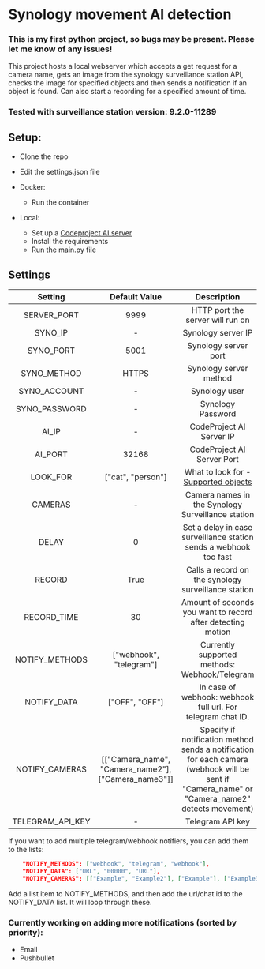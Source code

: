 # Synology movement AI detection

### This is my first python project, so bugs may be present. Please let me know of any issues!

This project hosts a local webserver which accepts a get request for a camera name, gets an image from the synology surveillance station API,
checks the image for specified objects and then sends a notification if an object is found. Can also start a recording for a specified amount of time.

### Tested with surveillance station version: 9.2.0-11289 
## Setup:
* Clone the repo
* Edit the settings.json file


* Docker:
  * Run the container

* Local:
  * Set up a [Codeproject AI server](https://www.codeproject.com)
  * Install the requirements
  * Run the main.py file

## Settings
|     Setting      |                    Default Value                    |                                                                  Description                                                                  |
|:----------------:|:---------------------------------------------------:|:---------------------------------------------------------------------------------------------------------------------------------------------:|
|   SERVER_PORT    |                        9999                         |                                                       HTTP port the server will run on                                                        |
|     SYNO_IP      |                          -                          |                                                              Synology server IP                                                               |
|    SYNO_PORT     |                        5001                         |                                                             Synology server port                                                              |
|   SYNO_METHOD    |                        HTTPS                        |                                                            Synology server method                                                             |
|   SYNO_ACCOUNT   |                          -                          |                                                                 Synology user                                                                 |
|  SYNO_PASSWORD   |                          -                          |                                                               Synology Password                                                               |
|      AI_IP       |                          -                          |                                                           CodeProject AI Server IP                                                            |
|     AI_PORT      |                        32168                        |                                                          CodeProject AI Server Port                                                           |
|     LOOK_FOR     |                  ["cat", "person"]                  |                 What to look for - [Supported objects](https://www.codeproject.com/AI/docs/api/api_reference.html#detection)                  | 
|     CAMERAS      |                          -                          |                                               Camera names in the Synology Surveillance station                                               |
|      DELAY       |                          0                          |                                       Set a delay in case surveillance station sends a webhook too fast                                       |
|      RECORD      |                        True                         |                                              Calls a record on the synology surveillance station                                              |
|   RECORD_TIME    |                         30                          |                                          Amount of seconds you want to record after detecting motion                                          | 
|  NOTIFY_METHODS  |               ["webhook", "telegram"]               |                                                 Currently supported methods: Webhook/Telegram                                                 |
|   NOTIFY_DATA    |                   ["OFF", "OFF"]                    |                                          In case of webhook: webhook full url. For telegram chat ID.                                          |
|  NOTIFY_CAMERAS  | [["Camera_name", "Camera_name2"], ["Camera_name3"]] | Specify if notification method sends a notification for each camera (webhook will be sent if "Camera_name" or "Camera_name2" detects movement) | 
| TELEGRAM_API_KEY |                          -                          |                                                               Telegram API key                                                                | 




If you want to add multiple telegram/webhook notifiers, you can add them to the lists:
```json
    "NOTIFY_METHODS": ["webhook", "telegram", "webhook"],
    "NOTIFY_DATA": ["URL", "00000", "URL"],
    "NOTIFY_CAMERAS": [["Example", "Example2"], ["Example"], ["Example3"]],
```
Add a list item to NOTIFY_METHODS, and then add the url/chat id to the NOTIFY_DATA list. It will loop through these.

### Currently working on adding more notifications (sorted by priority):
* Email
* Pushbullet